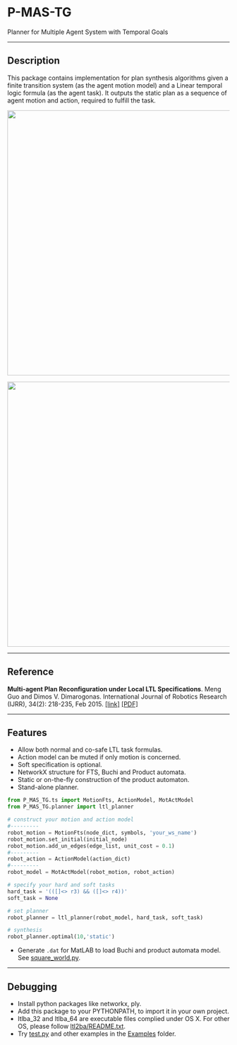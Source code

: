 P-MAS-TG
========

Planner for Multiple Agent System with Temporal Goals 

-----
Description
-----
This package contains implementation for plan synthesis algorithms given a finite transition system (as the agent motion model) and a Linear temporal logic formula (as the agent task). It outputs the static plan as a sequence of agent motion and action, required to fulfill the task. 

<p align="center">  
  <img src="https://github.com/MengGuo/P_MAS_TG/blob/master/Intro/figures/collaborate.jpg" width="600"/>
</p>

<p align="center">  
  <img src="https://github.com/MengGuo/P_MAS_TG/blob/master/Intro/figures/nor.png" width="600"/>
</p>

-----
Reference
-----
**Multi-agent Plan Reconfiguration under Local LTL Specifications**.
Meng Guo and Dimos V. Dimarogonas. International Journal of Robotics Research (IJRR), 34(2): 218-235, Feb 2015. [\[link\]](http://journals.sagepub.com/doi/abs/10.1177/0278364914546174) [\[PDF\]](https://people.kth.se/~mengg/papers/ijrr15.pdf) 


-----
Features
-----
* Allow both normal and co-safe LTL task formulas. 
* Action model can be muted if only motion is concerned.
* Soft specification is optional.
* NetworkX structure for FTS, Buchi and Product automata.
* Static or on-the-fly construction of the product automaton.
* Stand-alone planner.

```python
from P_MAS_TG.ts import MotionFts, ActionModel, MotActModel
from P_MAS_TG.planner import ltl_planner

# construct your motion and action model
#---------
robot_motion = MotionFts(node_dict, symbols, 'your_ws_name')
robot_motion.set_initial(initial_node)
robot_motion.add_un_edges(edge_list, unit_cost = 0.1)
#---------
robot_action = ActionModel(action_dict)
#---------
robot_model = MotActModel(robot_motion, robot_action)

# specify your hard and soft tasks
hard_task = '(([]<> r3) && ([]<> r4))'
soft_task = None

# set planner
robot_planner = ltl_planner(robot_model, hard_task, soft_task)

# synthesis
robot_planner.optimal(10,'static')
```

* Generate `.dat` for MatLAB to load Buchi and product automata model. See [square_world.py](https://github.com/MengGuo/P_MAS_TG/blob/master/Intro/Examples/to_matlab/square_world.py).





----
Debugging
----
* Install python packages like networkx, ply.
* Add this package to your PYTHONPATH, to import it in your own project.
* ltlba_32 and ltlba_64 are executable files complied under OS X. For other OS, please follow [ltl2ba/README.txt](https://github.com/MengGuo/P_MAS_TG/blob/master/Install_ltl2ba/README.txt).
* Try [test.py](https://github.com/MengGuo/P_MAS_TG/blob/master/test.py) and other examples in the [Examples](https://github.com/MengGuo/P_MAS_TG/tree/master/Intro/Examples) folder. 